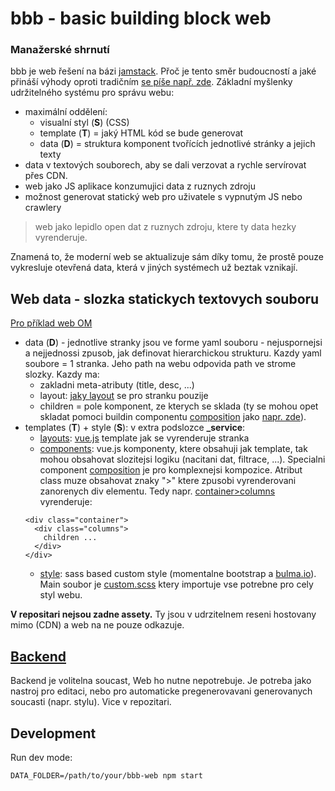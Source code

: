 # bbb - basic building block web

### Manažerské shrnutí

bbb je web řešení na bázi [jamstack](https://jamstack.org/).
Přoč je tento směr budoucností a jaké přináší výhody oproti tradičním [se píše např. zde](https://www.rascasone.com/cs/blog/co-je-jamstack-vs-wordpress-cms).
Základní myšlenky udržitelného systému pro správu webu:
- maximální oddělení:
  - visualní styl (__S__) (CSS)
  - template (__T__) = jaký HTML kód se bude generovat
  - data (__D__) = struktura komponent tvořících jednotlivé stránky a jejich texty
- data v textových souborech, aby se dali verzovat a rychle servírovat přes CDN.
- web jako JS aplikace konzumujici data z ruznych zdroju
- možnost generovat statický web pro uživatele s vypnutým JS nebo crawlery

> web jako lepidlo open dat z ruznych zdroju, ktere ty data hezky vyrenderuje.

Znamená to, že moderní web se aktualizuje sám díky tomu, že prostě pouze vykresluje otevřená data, která v jiných systémech už beztak vznikají.

## Web data - slozka statickych textovych souboru

 [Pro příklad web OM](https://github.com/otevrenamesta/web)

- data (__D__) - jednotlive stranky jsou ve forme yaml souboru - nejuspornejsi 
a nejjednossi zpusob, jak definovat hierarchickou strukturu.
Kazdy yaml soubore = 1 stranka. Jeho path na webu odpovida path ve strome slozky.
Kazdy ma:
  - zakladni meta-atributy (title, desc, ...)
  - layout: [jaky layout](https://github.com/otevrenamesta/web/tree/master/_service/layouts) se pro stranku pouzije
  - children = pole komponent, ze kterych se sklada (ty se mohou opet skladat pomoci buildin componentu [composition](components/composition.js) jako [napr. zde](https://github.com/otevrenamesta/web/blob/master/index.yaml#L6)).
- templates (__T__) + style (__S__): v extra podslozce **_service**:
  - [layouts](https://github.com/otevrenamesta/web/tree/master/_service/layouts): [vue.js](https://vuejs.org/) template jak se vyrenderuje stranka
  - [components](https://github.com/otevrenamesta/web/tree/master/_service/components): vue.js komponenty, ktere obsahuji jak template, tak mohou obsahovat slozitejsi logiku (nacitani dat, filtrace, ...).
  Specialni component [composition](components/composition.js) je pro komplexnejsi kompozice.
  Atribut class muze obsahovat znaky ">" ktere zpusobi vyrenderovani zanorenych div elementu.
  Tedy napr. [container>columns](https://github.com/otevrenamesta/web/blob/master/index.yaml#L7) vyrenderuje:
  ```
  <div class="container">
    <div class="columns">
      children ... 
    </div>
  </div>
  ```
  - [style](https://github.com/otevrenamesta/web/tree/master/_service/style): sass based custom style (momentalne bootstrap a [bulma.io](https://bulma.io/)).
  Main soubor je [custom.scss](_service/style/custom.scss) ktery importuje vse potrebne
  pro cely styl webu.

__V repositari nejsou zadne assety.__
Ty jsou v udrzitelnem reseni hostovany mimo (CDN) a web na ne pouze odkazuje.

## [Backend](https://github.com/otevrenamesta/bbb-cms-api)

Backend je volitelna soucast, Web ho nutne nepotrebuje.
Je potreba jako nastroj pro editaci, nebo pro automaticke pregenerovavani generovanych soucasti (napr. stylu).
Vice v repozitari.

## Development

Run dev mode:
```
DATA_FOLDER=/path/to/your/bbb-web npm start
```
